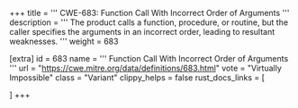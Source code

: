 +++
title = '''
CWE-683: Function Call With Incorrect Order of Arguments
'''
description	= '''
The product calls a function, procedure, or routine, but the caller specifies the arguments in an incorrect order, leading to resultant weaknesses.
'''
weight = 683

[extra]
id = 683
name = '''
Function Call With Incorrect Order of Arguments
'''
url = "https://cwe.mitre.org/data/definitions/683.html"
vote = "Virtually Impossible"
class = "Variant"
clippy_helps = false
rust_docs_links = [
	
]
+++
